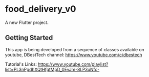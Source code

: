# food_delivery_v0

A new Flutter project.

## Getting Started

This app is being developed from a sequence of classes available on youtube, 
DBestTech channel: https://www.youtube.com/c/dbestech

Tutorial's Links:
https://www.youtube.com/playlist?list=PL3nPgdhXQtHfgtMpD_0EvJm-8LP3uNfc-